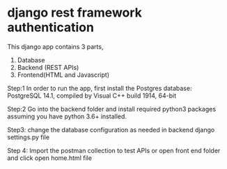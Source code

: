 # django rest framework authentication
This django app contains 3 parts,
1. Database
2. Backend (REST APIs)
3. Frontend(HTML and Javascript)

Step:1 In order to run the app, first install the Postgres database:<br>
PostgreSQL 14.1, compiled by Visual C++ build 1914, 64-bit

Step:2 Go into the backend folder and install required python3 packages assuming you have python 3.6+ installed.

Step3: change the database configuration as needed in backend django settings.py file

Step 4: Import the postman collection to test APIs or open front end folder and click open home.html file
